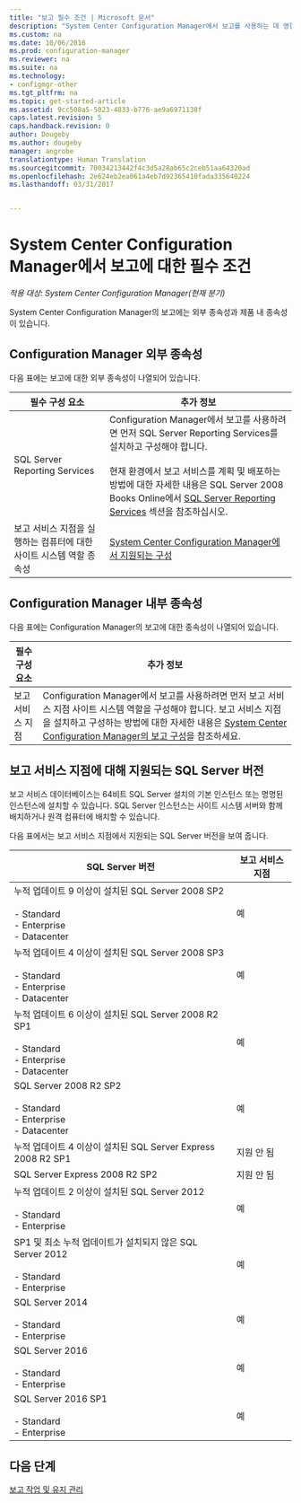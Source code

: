 ```yaml
---
title: "보고 필수 조건 | Microsoft 문서"
description: "System Center Configuration Manager에서 보고를 사용하는 데 영향을 주는 다양한 종속성을 이해합니다."
ms.custom: na
ms.date: 10/06/2016
ms.prod: configuration-manager
ms.reviewer: na
ms.suite: na
ms.technology:
- configmgr-other
ms.tgt_pltfrm: na
ms.topic: get-started-article
ms.assetid: 9cc508a5-5023-4833-b776-ae9a6971138f
caps.latest.revision: 5
caps.handback.revision: 0
author: Dougeby
ms.author: dougeby
manager: angrobe
translationtype: Human Translation
ms.sourcegitcommit: 70034213442f4c3d5a28ab65c2ceb51aa64320ad
ms.openlocfilehash: 2e624eb2ea061a4eb7d92365410fada335640224
ms.lasthandoff: 03/31/2017


---
```

# <a name="prerequisites-for-reporting-in-system-center-configuration-manager"></a>System Center Configuration Manager에서 보고에 대한 필수 조건

*적용 대상: System Center Configuration Manager(현재 분기)*

System Center Configuration Manager의 보고에는 외부 종속성과 제품 내 종속성이 있습니다.  

## <a name="dependencies-external-to-configuration-manager"></a>Configuration Manager 외부 종속성  
 다음 표에는 보고에 대한 외부 종속성이 나열되어 있습니다.  

|필수 구성 요소|추가 정보|  
|------------------|----------------------|  
|SQL Server Reporting Services|Configuration Manager에서 보고를 사용하려면 먼저 SQL Server Reporting Services를 설치하고 구성해야 합니다.<br /><br /> 현재 환경에서 보고 서비스를 계획 및 배포하는 방법에 대한 자세한 내용은 SQL Server 2008 Books Online에서 [SQL Server Reporting Services](http://go.microsoft.com/fwlink/p/?LinkId=212032) 섹션을 참조하십시오.|  
|보고 서비스 지점을 실행하는 컴퓨터에 대한 사이트 시스템 역할 종속성|[System Center Configuration Manager에서 지원되는 구성](../../../core/plan-design/configs/supported-configurations.md)|  

## <a name="dependencies-internal-to-configuration-manager"></a>Configuration Manager 내부 종속성  
 다음 표에는 Configuration Manager의 보고에 대한 종속성이 나열되어 있습니다.  

|필수 구성 요소|추가 정보|  
|------------------|----------------------|  
|보고 서비스 지점|Configuration Manager에서 보고를 사용하려면 먼저 보고 서비스 지점 사이트 시스템 역할을 구성해야 합니다. 보고 서비스 지점을 설치하고 구성하는 방법에 대한 자세한 내용은 [System Center Configuration Manager의 보고 구성](../../../core/servers/manage/configuring-reporting.md)을 참조하세요.|  

## <a name="supported-sql-server-versions-for-the-reporting-services-point"></a>보고 서비스 지점에 대해 지원되는 SQL Server 버전  
 보고 서비스 데이터베이스는 64비트 SQL Server 설치의 기본 인스턴스 또는 명명된 인스턴스에 설치할 수 있습니다. SQL Server 인스턴스는 사이트 시스템 서버와 함께 배치하거나 원격 컴퓨터에 배치할 수 있습니다.  

 다음 표에서는 보고 서비스 지점에서 지원되는 SQL Server 버전을 보여 줍니다.  

|SQL Server 버전|보고 서비스 지점|  
|------------------------|------------------------------|  
|누적 업데이트 9 이상이 설치된 SQL Server 2008 SP2<br /><br /> -   Standard<br />-   Enterprise<br />-   Datacenter|예|  
|누적 업데이트 4 이상이 설치된 SQL Server 2008 SP3<br /><br /> -   Standard<br />-   Enterprise<br />-   Datacenter|예|  
|누적 업데이트 6 이상이 설치된 SQL Server 2008 R2 SP1<br /><br /> -   Standard<br />-   Enterprise<br />-   Datacenter|예|  
|SQL Server 2008 R2 SP2<br /><br /> -   Standard<br />-   Enterprise<br />-   Datacenter|예|  
|누적 업데이트 4 이상이 설치된 SQL Server Express 2008 R2 SP1|지원 안 됨|  
|SQL Server Express 2008 R2 SP2|지원 안 됨|  
|누적 업데이트 2 이상이 설치된 SQL Server 2012<br /><br /> -   Standard<br />-   Enterprise|예|  
|SP1 및 최소 누적 업데이트가 설치되지 않은 SQL Server 2012<br /><br /> -   Standard<br />-   Enterprise|예|  
|SQL Server 2014<br /><br /> -   Standard<br />-   Enterprise|예|
|SQL Server 2016<br /><br /> -   Standard<br />-   Enterprise|예|
|SQL Server 2016 SP1<br /><br /> -   Standard<br />-   Enterprise|예|
## <a name="next-steps"></a>다음 단계
[보고 작업 및 유지 관리](operations-and-maintenance-for-reporting.md)

